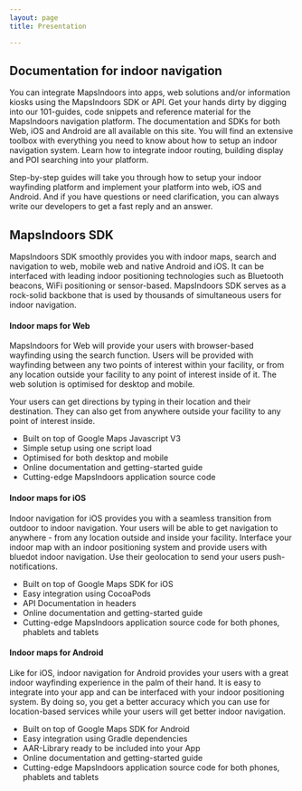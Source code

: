 ```yaml
---
layout: page
title: Presentation

---
```

##  Documentation for indoor navigation

You can integrate MapsIndoors into apps, web solutions and/or information kiosks using the MapsIndoors SDK or API. Get your hands dirty by digging into our 101-guides, code snippets and reference material for the MapsIndoors navigation platform. The documentation and SDKs for both Web, iOS and Android are all available on this site.
You will find an extensive toolbox with everything you need to know about how to setup an indoor navigation system. Learn how to integrate indoor routing, building display and POI searching into your platform.


Step-by-step guides will take you through how to setup your indoor wayfinding platform and implement your platform into web, iOS and Android. And if you have questions or need clarification, you can always write our developers to get a fast reply and an answer.

##  MapsIndoors SDK

MapsIndoors SDK smoothly provides you with indoor maps, search and navigation to web, mobile web and native Android and iOS. It can be interfaced with leading indoor positioning technologies such as Bluetooth beacons, WiFi positioning or sensor-based. MapsIndoors SDK serves as a rock-solid backbone that is used by thousands of simultaneous users for indoor navigation.

####  Indoor maps for Web

MapsIndoors for Web will provide your users with browser-based wayfinding using the search function. Users will be provided with wayfinding between any two points of interest within your facility, or from any location outside your facility to any point of interest inside of it. The web solution is optimised for desktop and mobile.

Your users can get directions by typing in their location and their destination. They can also get from anywhere outside your facility to any point of interest inside.

* Built on top of Google Maps Javascript V3
* Simple setup using one script load
* Optimised for both desktop and mobile
* Online documentation and getting-started guide
* Cutting-edge MapsIndoors application source code

####  Indoor maps for iOS

Indoor navigation for iOS provides you with a seamless transition from outdoor to indoor navigation. Your users will be able to get navigation to anywhere - from any location outside and inside your facility. Interface your indoor map with an indoor positioning system and provide users with bluedot indoor navigation. Use their geolocation to send your users push-notifications.

* Built on top of Google Maps SDK for iOS
* Easy integration using CocoaPods
* API Documentation in headers
* Online documentation and getting-started guide
* Cutting-edge MapsIndoors application source code for both phones, phablets and tablets

####  Indoor maps for Android

Like for iOS, indoor navigation for Android provides your users with a great indoor wayfinding experience in the palm of their hand. It is easy to integrate into your app and can be interfaced with your indoor positioning system. By doing so, you get a better accuracy which you can use for location-based services while your users will get better indoor navigation.

* Built on top of Google Maps SDK for Android
* Easy integration using Gradle dependencies
* AAR-Library ready to be included into your App
* Online documentation and getting-started guide
* Cutting-edge MapsIndoors application source code for both phones, phablets and tablets
